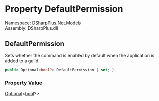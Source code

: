 # Property DefaultPermission

Namespace: [DSharpPlus.Net.Models](DSharpPlus.Net.Models.md)  
Assembly: DSharpPlus.dll

## <a id="DSharpPlus_Net_Models_ApplicationCommandEditModel_DefaultPermission"></a>DefaultPermission

Sets whether the command is enabled by default when the application is added to a guild.

```csharp
public Optional<bool?> DefaultPermission { set; }
```

### Property Value

[Optional](DSharpPlus.Entities.Optional\-1.md)<[bool](https://learn.microsoft.com/dotnet/api/system.boolean)?\>

